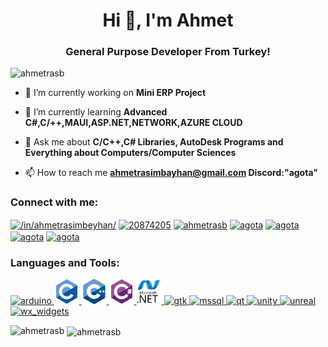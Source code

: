 <h1 align="center">Hi 👋, I'm Ahmet</h1>
<h3 align="center">General Purpose Developer From Turkey!</h3>

<p align="left"> <img src="https://komarev.com/ghpvc/?username=ahmetrasb&label=Profile%20views&color=0e75b6&style=flat" alt="ahmetrasb" /> </p>

- 🔭 I’m currently working on **Mini ERP Project**

- 🌱 I’m currently learning **Advanced C#,C/++,MAUI,ASP.NET,NETWORK,AZURE CLOUD**

- 💬 Ask me about **C/C++,C# Libraries, AutoDesk Programs and Everything about Computers/Computer Sciences**

- 📫 How to reach me **ahmetrasimbayhan@gmail.com Discord:"agota"**

<h3 align="left">Connect with me:</h3>
<p align="left">
<a href="https://linkedin.com/in//in/ahmetrasimbeyhan/" target="blank"><img align="center" src="https://raw.githubusercontent.com/rahuldkjain/github-profile-readme-generator/master/src/images/icons/Social/linked-in-alt.svg" alt="/in/ahmetrasimbeyhan/" height="30" width="40" /></a>
<a href="https://stackoverflow.com/users/20874205" target="blank"><img align="center" src="https://raw.githubusercontent.com/rahuldkjain/github-profile-readme-generator/master/src/images/icons/Social/stack-overflow.svg" alt="20874205" height="30" width="40" /></a>
<a href="https://instagram.com/ahmetrasb" target="blank"><img align="center" src="https://raw.githubusercontent.com/rahuldkjain/github-profile-readme-generator/master/src/images/icons/Social/instagram.svg" alt="ahmetrasb" height="30" width="40" /></a>
<a href="https://www.codechef.com/users/agota" target="blank"><img align="center" src="https://cdn.jsdelivr.net/npm/simple-icons@3.1.0/icons/codechef.svg" alt="agota" height="30" width="40" /></a>
<a href="https://www.hackerrank.com/agota" target="blank"><img align="center" src="https://raw.githubusercontent.com/rahuldkjain/github-profile-readme-generator/master/src/images/icons/Social/hackerrank.svg" alt="agota" height="30" width="40" /></a>
<a href="https://codeforces.com/profile/agota" target="blank"><img align="center" src="https://raw.githubusercontent.com/rahuldkjain/github-profile-readme-generator/master/src/images/icons/Social/codeforces.svg" alt="agota" height="30" width="40" /></a>
<a href="https://www.leetcode.com/agota" target="blank"><img align="center" src="https://raw.githubusercontent.com/rahuldkjain/github-profile-readme-generator/master/src/images/icons/Social/leet-code.svg" alt="agota" height="30" width="40" /></a>
</p>

<h3 align="left">Languages and Tools:</h3>
<p align="left"> <a href="https://www.arduino.cc/" target="_blank" rel="noreferrer"> <img src="https://cdn.worldvectorlogo.com/logos/arduino-1.svg" alt="arduino" width="40" height="40"/> </a> <a href="https://www.cprogramming.com/" target="_blank" rel="noreferrer"> <img src="https://raw.githubusercontent.com/devicons/devicon/master/icons/c/c-original.svg" alt="c" width="40" height="40"/> </a> <a href="https://www.w3schools.com/cpp/" target="_blank" rel="noreferrer"> <img src="https://raw.githubusercontent.com/devicons/devicon/master/icons/cplusplus/cplusplus-original.svg" alt="cplusplus" width="40" height="40"/> </a> <a href="https://www.w3schools.com/cs/" target="_blank" rel="noreferrer"> <img src="https://raw.githubusercontent.com/devicons/devicon/master/icons/csharp/csharp-original.svg" alt="csharp" width="40" height="40"/> </a> <a href="https://dotnet.microsoft.com/" target="_blank" rel="noreferrer"> <img src="https://raw.githubusercontent.com/devicons/devicon/master/icons/dot-net/dot-net-original-wordmark.svg" alt="dotnet" width="40" height="40"/> </a> <a href="https://www.gtk.org/" target="_blank" rel="noreferrer"> <img src="https://upload.wikimedia.org/wikipedia/commons/7/71/GTK_logo.svg" alt="gtk" width="40" height="40"/> </a> <a href="https://www.microsoft.com/en-us/sql-server" target="_blank" rel="noreferrer"> <img src="https://www.svgrepo.com/show/303229/microsoft-sql-server-logo.svg" alt="mssql" width="40" height="40"/> </a> <a href="https://www.qt.io/" target="_blank" rel="noreferrer"> <img src="https://upload.wikimedia.org/wikipedia/commons/0/0b/Qt_logo_2016.svg" alt="qt" width="40" height="40"/> </a> <a href="https://unity.com/" target="_blank" rel="noreferrer"> <img src="https://www.vectorlogo.zone/logos/unity3d/unity3d-icon.svg" alt="unity" width="40" height="40"/> </a> <a href="https://unrealengine.com/" target="_blank" rel="noreferrer"> <img src="https://raw.githubusercontent.com/kenangundogan/fontisto/036b7eca71aab1bef8e6a0518f7329f13ed62f6b/icons/svg/brand/unreal-engine.svg" alt="unreal" width="40" height="40"/> </a> <a href="https://www.wxwidgets.org/" target="_blank" rel="noreferrer"> <img src="https://upload.wikimedia.org/wikipedia/commons/b/bb/WxWidgets.svg" alt="wx_widgets" width="40" height="40"/> </a> </p>

<p><img align="left" src="https://github-readme-stats.vercel.app/api/top-langs?username=ahmetrasb&show_icons=true&locale=en&layout=compact" alt="ahmetrasb" /></p>

<p>&nbsp;<img align="center" src="https://github-readme-stats.vercel.app/api?username=ahmetrasb&show_icons=true&locale=en" alt="ahmetrasb" /></p>
